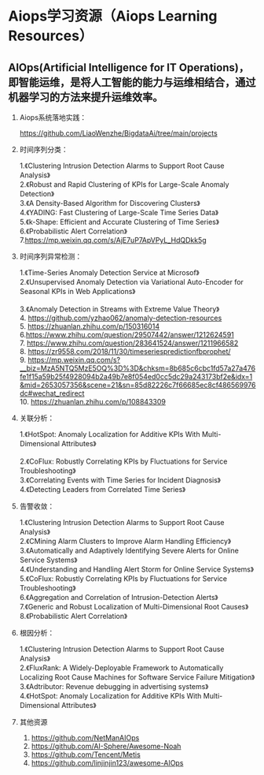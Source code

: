 
# Aiops学习资源（Aiops Learning Resources）


AIOps(Artificial Intelligence for IT Operations)，即智能运维，是将人工智能的能力与运维相结合，通过机器学习的方法来提升运维效率。
--------------------------
1. Aiops系统落地实践：<br>

    https://github.com/LiaoWenzhe/BigdataAi/tree/main/projects<br>

2. 时间序列分类：<br>

   1.《Clustering Intrusion Detection Alarms to Support Root Cause Analysis》<br>
   2.《Robust and Rapid Clustering of KPIs for Large-Scale Anomaly Detection》<br>
   3.《A Density-Based Algorithm for Discovering Clusters》<br>
   4.《YADING: Fast Clustering of Large-Scale Time Series Data》<br>
   5.《k-Shape: Efficient and Accurate Clustering of Time Series》<br>
   6.《Probabilistic Alert Correlation》<br>
   7.https://mp.weixin.qq.com/s/AjE7uP7ApVPyL_HdQDkk5g<br>


3. 时间序列异常检测：<br>

    1.《Time-Series Anomaly Detection Service at Microsof》<br>
    2.《Unsupervised Anomaly Detection via Variational Auto-Encoder for Seasonal KPIs in Web Applications》<br><br>
    3.《Anomaly Detection in Streams with Extreme Value Theory》<br>
    4. https://github.com/yzhao062/anomaly-detection-resources<br>
    5. https://zhuanlan.zhihu.com/p/150316014<br>
    6.https://www.zhihu.com/question/29507442/answer/1212624591<br>
    7. https://www.zhihu.com/question/283641524/answer/1211966582<br>
    8. https://zr9558.com/2018/11/30/timeseriespredictionfbprophet/<br>
    9. https://mp.weixin.qq.com/s?__biz=MzA5NTQ5MzE5OQ%3D%3D&chksm=8b685c6cbc1fd57a27a476fe1f15a59b25f4928094b2a49b7e8f054ed0cc5dc29a243173bf2e&idx=1&mid=2653057356&scene=21&sn=85d82226c7f66685ec8cf486569976dc#wechat_redirect<br>
    10. https://zhuanlan.zhihu.com/p/108843309<br>
 
4. 关联分析：<br>

     1.《HotSpot: Anomaly Localization for Additive KPIs With Multi-Dimensional Attributes》<br><br>
     2.《CoFlux: Robustly Correlating KPIs by Fluctuations for Service Troubleshooting》<br>
     3.《Correlating Events with Time Series for Incident Diagnosis》<br>
     4.《Detecting Leaders from Correlated Time Series》<br>

5. 告警收敛：<br>

      1.《Clustering Intrusion Detection Alarms to Support Root Cause Analysis》<br>
      2.《CMining Alarm Clusters to Improve Alarm Handling Efficiency》<br>
      3.《Automatically and Adaptively Identifying Severe Alerts for Online Service Systems》<br>
      4.《Understanding and Handling Alert Storm for Online Service Systems》<br>
      5.《CoFlux: Robustly Correlating KPIs by Fluctuations for Service Troubleshooting》<br>
      6.《Aggregation and Correlation of Intrusion-Detection Alerts》<br>
      7.《Generic and Robust Localization of Multi-Dimensional Root Causes》<br>
      8.《Probabilistic Alert Correlation》<br>
      
6. 根因分析：<br>

      1.《Clustering Intrusion Detection Alarms to Support Root Cause Analysis》<br>
      2.《FluxRank: A Widely-Deployable Framework to Automatically Localizing Root Cause Machines for Software Service Failure Mitigation》<br>
      3.《Adtributor: Revenue debugging in advertising systems》<br>
      4.《HotSpot: Anomaly Localization for Additive KPIs With Multi-Dimensional Attributes》<br>

7. 其他资源<br>

      1. https://github.com/NetManAIOps<br>
      2. https://github.com/AI-Sphere/Awesome-Noah<br>
      3. https://github.com/Tencent/Metis<br>
      4. https://github.com/linjinjin123/awesome-AIOps<br>
       
  
